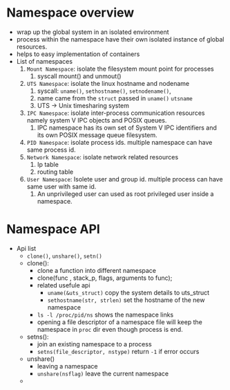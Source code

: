 # Namespace overview 
- wrap up the global system in an isolated environment
- process within the namespace have their own isolated instance of global resources.
- helps to easy implementation of containers
- List of namespaces
    1. `Mount Namespace`: isolate the filesystem mount point for processes
        1. syscall mount() and unmout()
    2. `UTS Namespace`: isolate the linux hostname and nodename
        1. syscall: `uname()`, `sethostname()`, `setnodename()`, 
        2. name came from the `struct` passed in `uname()` `utsname`
        3. UTS -> Unix timesharing system
    3. `IPC Namespace`: isolate inter-process communication resources namely system V IPC objects and POSIX queues. 
        1. IPC namespace has its own set of System V IPC identifiers and its own POSIX message queue filesystem.
    4. `PID Namespace`: isolate process ids. multiple namespace can have same process id.
    5. `Network Namespace`: isolate network related resources 
        1. Ip table
        2. routing table
    6. `User Namespace`: Isolete user and group id. multiple process can have same user with same id. 
        1. An unprivileged user can used as root privileged user inside a namespace. 

# Namespace API
- Api list
    - `clone()`, `unshare()`, `setn()`
    - clone():
        - clone a function into different namespace
        - clone(func , stack_p, flags, arguments to func);
        - related usefule api
            - `uname(&uts_struct)` copy the system details to uts_struct 
            - `sethostname(str, strlen)` set the hostname of the new namespace 
        - `ls -l /proc/pid/ns` shows the namespace links
        - opening a file descriptor of a namespace file will keep the namespace in `proc` dir even though process is end.
    - setns():
        - join an existing namespace to a process
        - `setns(file_descriptor, nstype)` return `-1` if error occurs
    - unshare()
        - leaving a namespace 
        - `unshare(nsflag)` leave the current namespace 
    - 